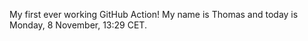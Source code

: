 My first ever working GitHub Action!
My name is Thomas and today is Monday, 8 November, 13:29 CET. 
